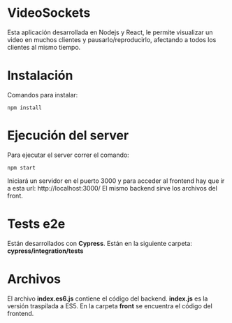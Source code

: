 # VideoSockets
Esta aplicación desarrollada en Nodejs y React, le permite visualizar un video en muchos clientes y pausarlo/reproducirlo, afectando a todos los clientes al mismo tiempo.

# Instalación
Comandos para instalar:
```
npm install
```

# Ejecución del server
Para ejecutar el server correr el comando:
```
npm start
```
Iniciará un servidor en el puerto 3000 y para acceder al frontend hay que ir a esta url: http://localhost:3000/
El mismo backend sirve los archivos del front.

# Tests e2e
Están desarrollados con **Cypress**. Están en la siguiente carpeta: **cypress/integration/tests**

# Archivos
El archivo **index.es6.js** contiene el código del backend. **index.js** es la versión traspilada a ES5.
En la carpeta **front** se encuentra el código del frontend.
